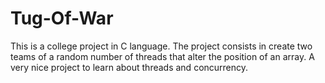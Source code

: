 # Tug-Of-War
This is a college project in C language.
The project consists in create two teams of a random number of threads that alter the position of an array.
A very nice project to learn about threads and concurrency.
